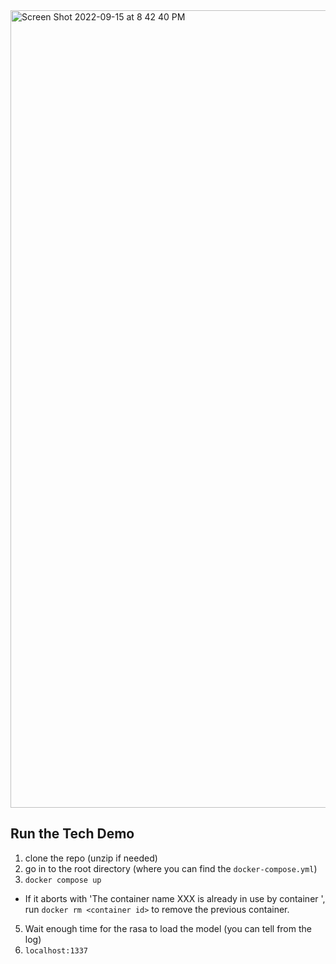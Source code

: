 <img width="1276" alt="Screen Shot 2022-09-15 at 8 42 40 PM" src="https://user-images.githubusercontent.com/29847870/193449351-9271f97a-419b-4412-9cc5-28ee35dc1326.png">

## Run the Tech Demo

1. clone the repo (unzip if needed)
2. go in to the root directory (where you can find the ``docker-compose.yml``)
3. ``docker compose up``
 - If it aborts with 'The container name XXX is already in use by container <container id>', run ``docker rm <container id>`` to remove the previous container. 
5. Wait enough time for the rasa to load the model (you can tell from the log)
6. ``localhost:1337``
